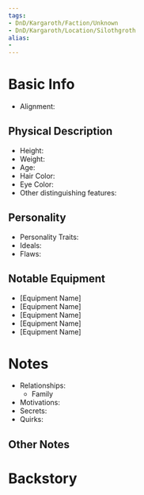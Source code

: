 ```yaml
---
tags:
- DnD/Kargaroth/Faction/Unknown
- DnD/Kargaroth/Location/Silothgroth
alias:
- 
---
```

# Basic Info
- Alignment: 

## Physical Description
- Height: 
- Weight: 
- Age: 
- Hair Color: 
- Eye Color: 
- Other distinguishing features: 

## Personality
- Personality Traits: 
- Ideals: 
- Flaws: 

## Notable Equipment
- [Equipment Name]
- [Equipment Name]
- [Equipment Name]
- [Equipment Name]
- [Equipment Name]

# Notes
- Relationships: 
	- Family
- Motivations: 
- Secrets: 
- Quirks: 

## Other Notes


# Backstory
